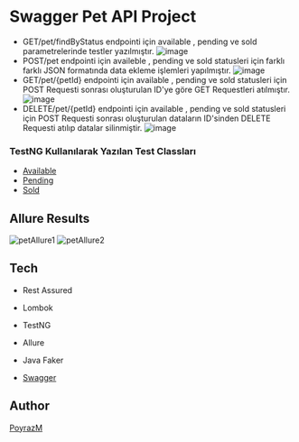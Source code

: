 # Swagger Pet API Project

- GET/pet/findByStatus endpointi için available , pending ve sold parametrelerinde testler yazılmıştır.
![image](https://user-images.githubusercontent.com/105527159/185829317-84914c61-1109-4873-8bd0-0534837ff7ab.png)
- POST/pet endpointi için availeble , pending ve sold statusleri için farklı farklı JSON formatında data ekleme işlemleri yapılmıştır.
![image](https://user-images.githubusercontent.com/105527159/185829410-c4e7d6ab-8d83-4b4a-bbc1-fb705de73d91.png)
- GET/pet/{petId} endpointi için available , pending ve sold statusleri için POST Requesti sonrası oluşturulan ID'ye göre GET Requestleri atılmıştır.
![image](https://user-images.githubusercontent.com/105527159/185829544-6b588b6a-dda6-4238-9b0d-4021ff564501.png)
- DELETE/pet/{petId} endpointi için available , pending ve sold statusleri için POST Requesti sonrası oluşturulan dataların ID'sinden DELETE Requesti atılıp datalar silinmiştir.
![image](https://user-images.githubusercontent.com/105527159/185830083-e26c0e3b-e09c-4d35-8d1a-6d97c8d2f9f1.png)

### TestNG Kullanılarak Yazılan Test Classları

- [Available](https://github.com/PoyrazM/bootcampRestAssuredPetProject/blob/main/bootcampFinalProjectPetApi/src/test/java/tests/PetApiAvailableTestNG.java)
- [Pending](https://github.com/PoyrazM/bootcampRestAssuredPetProject/blob/main/bootcampFinalProjectPetApi/src/test/java/tests/PetPendingTestNG.java)
- [Sold](https://github.com/PoyrazM/bootcampRestAssuredPetProject/blob/main/bootcampFinalProjectPetApi/src/test/java/tests/PetSoldTestNG.java)

## Allure Results
![petAllure1](https://user-images.githubusercontent.com/105527159/185831380-d6857901-5ba1-4389-935b-e68314168be6.PNG)
![petAllure2](https://user-images.githubusercontent.com/105527159/185831419-05d6a328-959a-42e6-b559-4ed05e009949.PNG)

## Tech
- Rest Assured
- Lombok
- TestNG
- Allure
- Java Faker

- [Swagger](https://petstore.swagger.io/#/)


## Author
[PoyrazM](https://github.com/PoyrazM)
